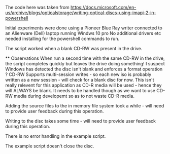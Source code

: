 The code here was taken from https://docs.microsoft.com/en-us/archive/blogs/opticalstorage/writing-optical-discs-using-imapi-2-in-powershell

Initial experiments were done using a Pioneer Blue Ray writer connected to an Alienware (Dell) laptop running Windws 10 pro
No additional drivers etc needed installing for the powershell commands to run.

The script worked when a blank CD-RW was present in the drive.

** Observations
When run a second time with the same CD-RW in the drive, the script completes quickly but leaves the drive doing something!
I suspect Windows has detected the disc isn't blank and enforces a format operation ?
CD-RW Supports multi-session writes - so each new iso is probably written as a new session - will check for a blank disc for now.
This isn't really relevent for this application as CD-R media will be used - hence they will ALWAYS be blank.
It needs to be handled though as we want to use CD-RW media during developemt so as to not waste CD-R media.

Adding the source files to the in memory file system took a while - will need to provide user feedback during this operation.

Writing to the disc takes some time - will need to provide user feedback during this operation.

There is no error handling in the example script.

The example script doesn't close the disc.
